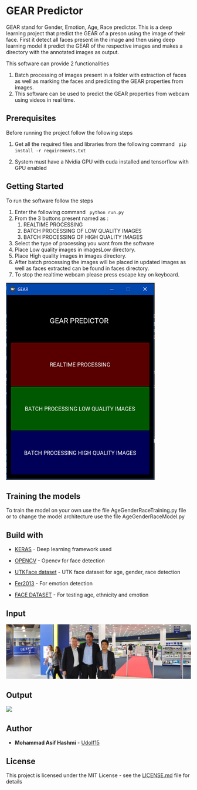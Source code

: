 
# GEAR Predictor

  

GEAR stand for Gender, Emotion, Age, Race predictor. This is a deep learning project that predict the GEAR of a preson using the image of their face. First it detect all faces present in the image and then using deep learning model it predict the GEAR of the respective images and makes a directory with the annotated images as output.

  This software can provide 2 functionalities 
	
1. Batch processing of images present in a folder with extraction of faces as well as marking the faces and predicting the GEAR properties from images.
2. This software can be used to predict the GEAR properties from webcam using videos in real time. 

## Prerequisites

  

Before running the project follow the following steps

  
1. Get all the required files and libraries from the following command `` pip install -r requirements.txt``

2. System must have a Nvidia GPU with cuda installed and tensorflow with GPU enabled

  

## Getting Started

  

To run the software follow the steps

1. Enter the following command ```  python run.py ```
2. From the 3 buttons present named as :
	1. REALTIME PROCESSING
	2. BATCH PROCESSING OF LOW QUALITY IMAGES
	3. BATCH PROCESSING OF HIGH QUALITY IMAGES
3. Select the type of processing you want from the software
4. Place Low quality images in imagesLow directory.
5. Place High quality images in images directory.
6. After batch processing the images will be placed in updated images as well as faces extracted can be found in faces directory.
7. To stop the realtime webcam please press escape key on keyboard.

![](/images/gp.PNG) 

## Training the models

  

To train the model on your own use the file AgeGenderRaceTraining.py file or to change the model architecture use the file AgeGenderRaceModel.py

  

## Build with

  

*  [KERAS](https://www.keras.io/) - Deep learning framework used

*  [OPENCV](https://www.opencv.org/) - Opencv for face detection

*  [UTKFace dataset](https://www.kaggle.com/jangedoo/utkface-new) - UTK face dataset for age, gender, race detection

*  [Fer2013](https://www.kaggle.com/deadskull7/fer2013) - For emotion detection

*  [FACE DATASET](https://www.kaggle.com/deadskull7/fer2013) - For testing age, ethnicity and emotion

  

## Input

  

![](/images/3men.jpg)

  

## Output

  

![](/update_images/fgs.jpg)

  

## Author

  

*  **Mohammad Asif Hashmi** - [Udolf15](https://github.com/Udolf15)

  

## License

  

This project is licensed under the MIT License - see the [LICENSE.md](https://github.com/Udolf15/recommendMeMovies/blob/master/LICENSE) file for details